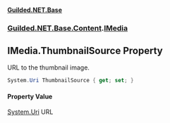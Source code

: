 
#### [Guilded.NET.Base](index 'index')
### [Guilded.NET.Base.Content](index#Guilded_NET_Base_Content 'Guilded.NET.Base.Content').[IMedia](IMedia 'Guilded.NET.Base.Content.IMedia')
## IMedia.ThumbnailSource Property
URL to the thumbnail image.  
```csharp
System.Uri ThumbnailSource { get; set; }
```

#### Property Value
[System.Uri](https://docs.microsoft.com/en-us/dotnet/api/System.Uri 'System.Uri')
URL
